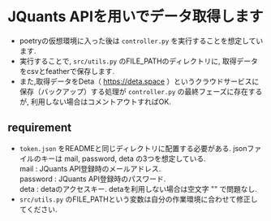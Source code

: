 # JQuants APIを用いでデータ取得します
* poetryの仮想環境に入った後は `controller.py` を実行することを想定しています.   
* 実行することで,  `src/utils.py` のFILE_PATHのディレクトリに, 取得データをcsvとfeatherで保存します.
* また,取得データをDeta（ https://deta.space ）というクラウドサービスに保存（バックアップ）する処理が `controller.py` の最終フェーズに存在するが, 利用しない場合はコメントアウトすればOK.

## requirement
* `token.json` をREADMEと同じディレクトリに配置する必要がある. jsonファイルのキーは mail, password, deta の3つを想定している.  
mail : JQuants API登録時のメールアドレス.  
password : JQuants API登録時のパスワード.  
deta : detaのアクセスキー. detaを利用しない場合は空文字 "" で問題なし.
* `src/utils.py` のFILE_PATHという変数は自分の作業環境に合わせて修正してください.
